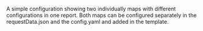 A simple configuration showing two individually maps with different configurations in one report. Both maps
can be configured separately in the requestData.json and the config.yaml and added in the template.

